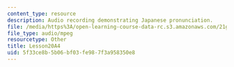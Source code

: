 ```yaml
---
content_type: resource
description: Audio recording demonstrating Japanese pronunciation.
file: /media/https%3A/open-learning-course-data-rc.s3.amazonaws.com/21g-504-japanese-iv-spring-2009/5f33ce8b5b06bf03fe987f3a958350e8_Lesson20A4.mp3
file_type: audio/mpeg
resourcetype: Other
title: Lesson20A4
uid: 5f33ce8b-5b06-bf03-fe98-7f3a958350e8
---
```

